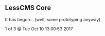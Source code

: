 LessCMS Core
------------

It has begun... (well, some prototyping anyway)

1 of 3 @ Tue Oct 10 13:00:53 2017
